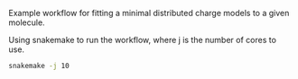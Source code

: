 Example workflow for fitting a minimal distributed charge models to a given molecule.


Using snakemake to run the workflow, where j is the number of cores to use.
```bash
snakemake -j 10
```



